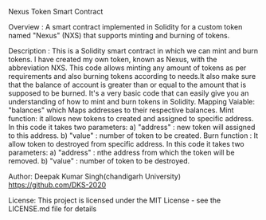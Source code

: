 Nexus Token Smart Contract

Overview :
A smart contract implemented in Solidity for a custom token named "Nexus" (NXS) that supports minting and burning of tokens.

Description :
This is a Solidity smart contract in which we can mint and burn tokens. I have created my own token, known as Nexus, with the abbreviation NXS. This code allows minting any amount of tokens as per requirements and also burning tokens according to needs.It also make sure that the balance of account is greater than or equal to the amount that is supposed to be burned. It's a very basic code that can easily give you an understanding of how to mint and burn tokens in Solidity.
Mapping Vaiable: "balances" which Maps addresses to their respective balances.
Mint function: it allows new tokens to created and assigned to specific address. In this code it takes two parameters:
a) "address" : new token will assigned to this address.
b) "value"   : number of token to be created.
Burn function : It allow token to destroyed from specific address. In this code it takes two parameters:
a) "address" : nthe address from which the token will be removed.
b) "value"   : number of token to be destroyed.

Author:
Deepak Kumar Singh(chandigarh University)
https://github.com/DKS-2020

License:
This project is licensed under the MIT License - see the LICENSE.md file for details
